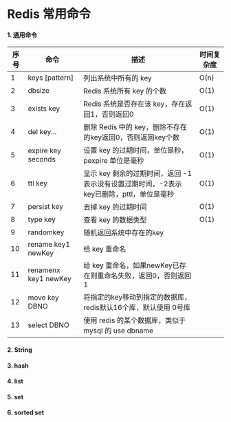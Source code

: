 # Redis 常用命令

#### 1. 通用命令

| 序号 | 命令               | 描述                                                         | 时间复杂度 |
| ---- | ------------------ | ---------------------------------------------------------- | ---------- |
| 1    | keys [pattern]     | 列出系统中所有的 key                                          | O(n)       |
| 2    | dbsize             | Redis 系统所有 key 的个数                                     | O(1)       |
| 3    | exists key         | Redis 系统是否存在该 key，存在返回1，否则返回0                   | O(1)       |
| 4    | del key...         | 删除 Redis 中的 key，删除不存在的key返回0，否则返回key个数        | O(1)       |
| 5    | expire key seconds | 设置 key 的过期时间，单位是秒，pexpire 单位是毫秒                | O(1)       |
| 6    | ttl key            | 显示 key 剩余的过期时间，返回 -1 表示没有设置过期时间，-2表示key已删除，pttl，单位是毫秒 | O(1)    |
| 7    | persist key        | 去掉 key 的过期时间                                          | O(1)       |
| 8    | type key           | 查看 key 的数据类型                                          | O(1)       |
| 9    | randomkey          | 随机返回系统中存在的key                                       |            |
| 10   | rename key1 newKey | 给 key 重命名                                               |            |
| 11   | renamenx key1 newKey | 给 key 重命名，如果newKey已存在则重命名失败，返回0，否则返回1    |            |
| 12   | move key DBNO      | 将指定的key移动到指定的数据库，redis默认16个库，默认使用 0号库     |            |
| 13   | select DBNO        | 使用 redis 的某个数据库，类似于 mysql 的 use dbname            |            |

#### 2. String

#### 3. hash

#### 4. list 

#### 5. set

#### 6. sorted set 

